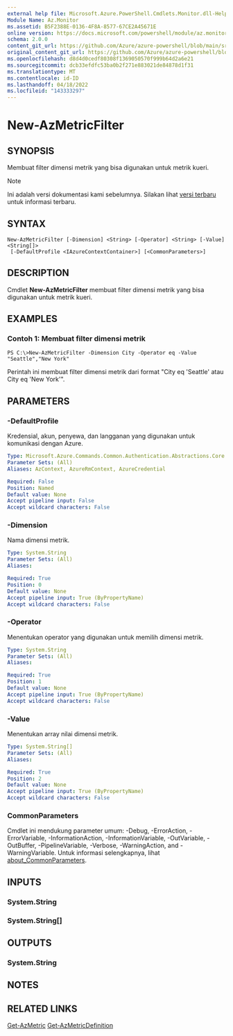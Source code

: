 ```yaml
---
external help file: Microsoft.Azure.PowerShell.Cmdlets.Monitor.dll-Help.xml
Module Name: Az.Monitor
ms.assetid: B5F2388E-0136-4F8A-8577-67CE2A45671E
online version: https://docs.microsoft.com/powershell/module/az.monitor/new-azmetricfilter
schema: 2.0.0
content_git_url: https://github.com/Azure/azure-powershell/blob/main/src/Monitor/Monitor/help/New-AzMetricFilter.md
original_content_git_url: https://github.com/Azure/azure-powershell/blob/main/src/Monitor/Monitor/help/New-AzMetricFilter.md
ms.openlocfilehash: d8d4d0cedf80308f1369050570f999b64d2a6e21
ms.sourcegitcommit: dcb33efdfc53ba0b2f271e883021de84878d1f31
ms.translationtype: MT
ms.contentlocale: id-ID
ms.lasthandoff: 04/18/2022
ms.locfileid: "143333297"
---
```

# New-AzMetricFilter

## SYNOPSIS
Membuat filter dimensi metrik yang bisa digunakan untuk metrik kueri.

> [!NOTE]
>Ini adalah versi dokumentasi kami sebelumnya. Silakan lihat [versi terbaru](/powershell/module/az.monitor/new-azmetricfilter) untuk informasi terbaru.

## SYNTAX

```
New-AzMetricFilter [-Dimension] <String> [-Operator] <String> [-Value] <String[]>
 [-DefaultProfile <IAzureContextContainer>] [<CommonParameters>]
```

## DESCRIPTION
Cmdlet **New-AzMetricFilter** membuat filter dimensi metrik yang bisa digunakan untuk metrik kueri.

## EXAMPLES

### Contoh 1: Membuat filter dimensi metrik
```
PS C:\>New-AzMetricFilter -Dimension City -Operator eq -Value "Seattle","New York"
```

Perintah ini membuat filter dimensi metrik dari format "City eq 'Seattle' atau City eq 'New York'".

## PARAMETERS

### -DefaultProfile
Kredensial, akun, penyewa, dan langganan yang digunakan untuk komunikasi dengan Azure.

```yaml
Type: Microsoft.Azure.Commands.Common.Authentication.Abstractions.Core.IAzureContextContainer
Parameter Sets: (All)
Aliases: AzContext, AzureRmContext, AzureCredential

Required: False
Position: Named
Default value: None
Accept pipeline input: False
Accept wildcard characters: False
```

### -Dimension
Nama dimensi metrik. 

```yaml
Type: System.String
Parameter Sets: (All)
Aliases:

Required: True
Position: 0
Default value: None
Accept pipeline input: True (ByPropertyName)
Accept wildcard characters: False
```

### -Operator
Menentukan operator yang digunakan untuk memilih dimensi metrik.

```yaml
Type: System.String
Parameter Sets: (All)
Aliases:

Required: True
Position: 1
Default value: None
Accept pipeline input: True (ByPropertyName)
Accept wildcard characters: False
```

### -Value
Menentukan array nilai dimensi metrik.

```yaml
Type: System.String[]
Parameter Sets: (All)
Aliases:

Required: True
Position: 2
Default value: None
Accept pipeline input: True (ByPropertyName)
Accept wildcard characters: False
```

### CommonParameters
Cmdlet ini mendukung parameter umum: -Debug, -ErrorAction, -ErrorVariable, -InformationAction, -InformationVariable, -OutVariable, -OutBuffer, -PipelineVariable, -Verbose, -WarningAction, and -WarningVariable. Untuk informasi selengkapnya, lihat [about_CommonParameters](http://go.microsoft.com/fwlink/?LinkID=113216).

## INPUTS

### System.String

### System.String[]

## OUTPUTS

### System.String

## NOTES

## RELATED LINKS

[Get-AzMetric](./Get-AzMetric.md)
 [Get-AzMetricDefinition](./Get-AzMetricDefinition.md)

